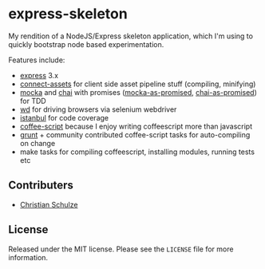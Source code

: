 # express-skeleton

My rendition of a NodeJS/Express skeleton application, which I'm using to quickly bootstrap node based experimentation.

Features include:

* [express](http://expressjs.com/) 3.x
* [connect-assets](https://github.com/adunkman/connect-assets/tree/v3) for client side asset pipeline stuff (compiling, minifying)
* [mocka](http://visionmedia.github.io/mocha/) and [chai](http://chaijs.com/) with promises ([mocka-as-promised](https://npmjs.org/package/mocha-as-promised), [chai-as-promised](https://npmjs.org/package/chai-as-promised)) for TDD
* [wd](https://github.com/admc/wd) for driving browsers via selenium webdriver
* [istanbul](https://github.com/gotwarlost/istanbul) for code coverage
* [coffee-script](http://coffeescript.org/) because I enjoy writing coffeescript more than javascript
* [grunt](http://gruntjs.com/) + community contributed coffee-script tasks for auto-compiling on change
* make tasks for compiling coffeescript, installing modules, running tests etc

## Contributers

* [Christian Schulze](https://github.com/christian-schulze)

## License

Released under the MIT license. Please see the `LICENSE` file for more information.
